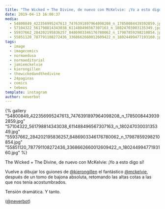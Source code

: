```yaml
---
title: "The Wicked + The Divine, de nuevo con McKelvie: ¡Yo a esto digo sí!"
date: 2019-04-13 16:00:37
media: 
  - 54800849_422356995247613_7476391897964098208_n_17850084439392859.jpg
  - 57104322_561798814343038_611488496567307163_n_18024703003135349.jpg
  - 55937662_284202195836257_8486903346176780062_n_17987859298210854.jpg
  - 55851120_787791108272436_3368662660012609422_n_18024499477193160.jpg
tags: 
  - image
  - imagecomics
  - normaedusa
  - normaeditorial
  - jamiemckelvie
  - kierongillen
  - thewickedandthedivine
  - 24paginas
  - comics
  - tebeos
template: instagram
author: neverbot
---
```


{% gallery "54800849_422356995247613_7476391897964098208_n_17850084439392859.jpg" "57104322_561798814343038_611488496567307163_n_18024703003135349.jpg" "55937662_284202195836257_8486903346176780062_n_17987859298210854.jpg" "55851120_787791108272436_3368662660012609422_n_18024499477193160.jpg" %}

The Wicked + The Divine, de nuevo con McKelvie: ¡Yo a esto digo sí!

Vuelve a dibujar los guiones de [@kierongillen](https://instagram.com/kierongillen) el fantástico [@mckelvie](https://instagram.com/mckelvie), después de un tomo de bajona absoluta, retomando las altas cotas a las que nos tenía acostumbrados.

Tensión dramática. Y tanto.

([@neverbot](https://instagram.com/neverbot))
